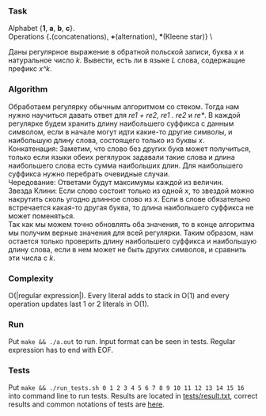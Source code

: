 ### Task
Alphabet {__1__, __a__, __b__, __c__}.  \
Operations {__.__(concatenations), __+__(alternation), __\*__(Kleene star)}  \

Даны регулярное выражение в обратной польской записи, буква _x_ и натуральное число _k_. Вывести, есть ли в языке _L_ слова, содержащие префикс _x^k_.

### Algorithm
Обработаем регулярку обычным алгоритмом со стеком.
Тогда нам нужно научиться давать ответ для _re1 + re2_, _re1 . re2_ и _re*_.
В каждой регулярке будем хранить длину наибольшего суффикса с данным символом,
если в начале могут идти какие-то другие символы, и наибольшую длину слова, состоящего только из буквы _x_.  \
Конкатенация: Заметим, что слово без других букв может получиться, только если языки обеих регялурок задавали такие слова
и длина наибольшего слова есть сумма наибольших длин.
Для наибольшего суффикса нужно перебрать очевидные случаи.  \
Чередование: Ответами будут максимумы каждой из величин.  \
Звезда Клини: Если слово состоит только из одной _x_, то звездой можно накрутить сколь угодно длинное слово из _x_.
Если в слове обязательно встречается какая-то другая буква, то длина наибольшего суффикса не может поменяться.  \
Так как мы можем точно обновлять оба значения, то в конце алгоритма мы получим верные значения для всей регулярки.
Таким образом, нам остается только проверить длину наибольшего суффикса и наибольшую длину слова,
если в нем может не быть других символов, и сравнить эти числа с _k_.

### Complexity
O(|regular expression|). Every literal adds to stack in O(1) and every operation updates last 1 or 2 literals in O(1).

### Run
Put `make && ./a.out` to run. Input format can be seen in tests. Regular expression has to end with EOF.

### Tests
Put `make && ./run_tests.sh 0 1 2 3 4 5 6 7 8 9 10 11 12 13 14 15 16` into command line to run tests.
Results are located in [tests/result.txt](tests/result.txt), correct results and common notations of tests are [here](tests/correct_results.txt).
